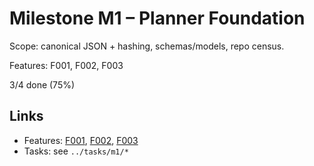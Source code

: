 # Milestone M1 – Planner Foundation

Scope: canonical JSON + hashing, schemas/models, repo census.

Features: F001, F002, F003

<!-- PROGRESS:START M1 -->
3/4 done (75%)
<!-- PROGRESS:END M1 -->

## Links
- Features: [F001](../features/F001-canonical-json.md), [F002](../features/F002-model-and-schemas.md), [F003](../features/F003-codebase-census.md)
- Tasks: see `../tasks/m1/*`
